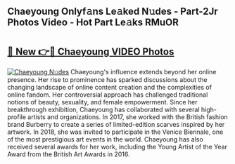 ## Chaeyoung Onlyf𝚊ns Le𝚊ked N𝚞des - Part-2Jr Photos Video - Hot Part Le𝚊ks RMuOR

# <h2><a href="http://ac21639.deff.icu/?id=Chaeyoung">🔗 New 👉🔴 Chaeyoung VIDEO Photos</a></h2>

[![Chaeyoung N𝚞des](https://i.imgur.com/rIISA9y.gif)](http://ac21639.deff.icu/?id=Chaeyoung)
Chaeyoung's influence extends beyond her online presence. Her rise to prominence has sparked discussions about the changing landscape of online content creation and the complexities of online fandom. Her controversial approach has challenged traditional notions of beauty, sexuality, and female empowerment. Since her breakthrough exhibition, Chaeyoung has collaborated with several high-profile artists and organizations. In 2017, she worked with the British fashion brand Burberry to create a series of limited-edition scarves inspired by her artwork. In 2018, she was invited to participate in the Venice Biennale, one of the most prestigious art events in the world. Chaeyoung has also received several awards for her work, including the Young Artist of the Year Award from the British Art Awards in 2016.

